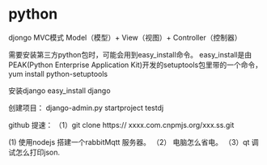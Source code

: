 # python

djongo  MVC模式
Model（模型）+ View（视图）+ Controller（控制器）

需要安装第三方python包时，可能会用到easy_install命令。
easy_install是由PEAK(Python Enterprise Application Kit)开发的setuptools包里带的一个命令，
yum install python-setuptools

安装django
easy_install django

创建项目：
django-admin.py startproject testdj    

github 提速：
    （1）git clone https:// xxxx.com.cnpmjs.org/xxx.ss.git


(1)  使用nodejs 搭建一个rabbitMqtt 服务器。
（2） 电脑怎么省电。
（3）qt 调试怎么打印json.

